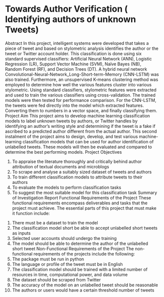 # Towards Author Verification ( Identifying authors of unknown Tweets)

Abstract
In this project, intelligent systems were developed that takes a piece of tweet and based on stylometric analysis identifies the author or the tweet or Twitter account holder. This classification is done using six standard supervised classifiers: Artificial Neural Network (ANN), Logistic Regression (LR), Support Vector Machine (SVM), Naïve Bayes (NB), Random Forest (RF), and Decision Trees (DT). A hybrid neural network  Convolutional-Neural-Network_Long-Short-term-Memory (CNN-LSTM) was also trained. Furthermore, an unsupervised K-means clustering method was employed to determine how well the various features cluster into various stylometric. 
Using standard classifiers, stylometric features were extracted and used to train the various classifiers using cross-validation. The trained models were then tested for performance comparison. For the CNN-LSTM, the tweets were fed directly into the model which extracted features. Converting them to numbers in a vector space, and finally classifying them.
Project Aim
This project aims to develop machine learning classification models to label unknown tweets by authors, or Twitter handles by identifying an author’s writing style and determining if the tweet is a fake if ascribed to a predicted author different from the actual author.
This second instalment of the project aims to design, develop, and test various machine-learning classification models that can be used for author identification of unlabelled tweets. These models will then be evaluated and compared to determine the best performing models.
Project Objectives
1)	To appraise the literature thoroughly and critically behind author attribution of textual documents and microblogs
2)	To scrape and analyse a suitably sized dataset of tweets and authors
3)	To train different classification models to attribute tweets to their authors
4)	To evaluate the models to perform classification tasks
5)	To suggest the most suitable model for this classification task
Summary of Investigation Report
Functional Requirements of the Project
These functional requirements encompass deliverables and tasks that the project must achieve. The essential parts of this project that must make it function include:
1.	There must be a dataset to train the model
2.	The classification model short be able to accept unlabelled short tweets as inputs
3.	Selected user accounts should undergo the training
4.	The model should be able to determine the author of the unlabelled short tweet
Non-Functional Requirements of the Project
The non-functional requirements of the projects include the following:
1.	The package must be run in python
2.	The language or profile of the tweet must be in English
3.	The classification model should be trained with a limited number of resources in time, computational power, and data volume
4.	The dataset should be scraped from Twitter
5.	The accuracy of the model on an unlabelled tweet should be reasonable
6.	The authors or users would have a certain threshold number of tweets
